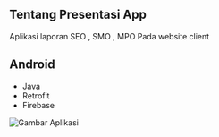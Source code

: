 ## Tentang Presentasi App

Aplikasi laporan SEO , SMO , MPO Pada website client

## Android
- Java
- Retrofit
- Firebase

![Gambar Aplikasi](https://github.com/iputualdyck/reporting-app/blob/master/screenshoot/WhatsApp%20Image%202019-05-01%20at%2003.05.44.jpeg?raw=true)
